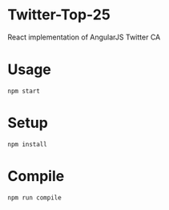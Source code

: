 # Twitter-Top-25
React implementation of AngularJS Twitter CA

# Usage

```
npm start
```

# Setup

```
npm install
```

# Compile

```
npm run compile
```